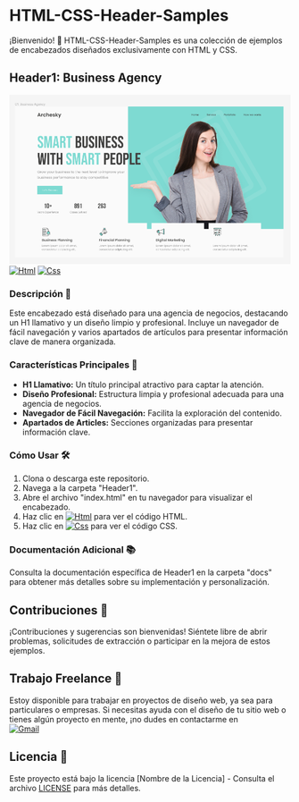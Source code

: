 # HTML-CSS-Header-Samples

¡Bienvenido! 🚀 HTML-CSS-Header-Samples es una colección de ejemplos de encabezados diseñados exclusivamente con HTML y CSS.

## Header1: Business Agency

![Header1](Header1/img/Business_Agency.png)
[![Html](https://img.shields.io/badge/HTML-white?style=for-the-badge&logo=html5&logoColor=white&labelColor=black&color=%23E34F26)](Header1/index.html)
[![Css](https://img.shields.io/badge/css-white?style=for-the-badge&logo=css3&logoColor=white&labelColor=black&color=blue)](Header1/style.css)

### Descripción 📝

Este encabezado está diseñado para una agencia de negocios, destacando un H1 llamativo y un diseño limpio y profesional. Incluye un navegador de fácil navegación y varios apartados de artículos para presentar información clave de manera organizada.

### Características Principales 🌟

- **H1 Llamativo:** Un título principal atractivo para captar la atención.
- **Diseño Profesional:** Estructura limpia y profesional adecuada para una agencia de negocios.
- **Navegador de Fácil Navegación:** Facilita la exploración del contenido.
- **Apartados de Articles:** Secciones organizadas para presentar información clave.

### Cómo Usar 🛠️

1. Clona o descarga este repositorio.
2. Navega a la carpeta "Header1".
3. Abre el archivo "index.html" en tu navegador para visualizar el encabezado.
4. Haz clic en [![Html](https://img.shields.io/badge/HTML-white?style=for-the-badge&logo=html5&logoColor=white&labelColor=black&color=%23E34F26)](Header1/index.html) para ver el código HTML.
5. Haz clic en [![Css](https://img.shields.io/badge/css-white?style=for-the-badge&logo=css3&logoColor=white&labelColor=black&color=blue)](Header1/style.css) para ver el código CSS.


### Documentación Adicional 📚

Consulta la documentación específica de Header1 en la carpeta "docs" para obtener más detalles sobre su implementación y personalización.

## Contribuciones 🤝

¡Contribuciones y sugerencias son bienvenidas! Siéntete libre de abrir problemas, solicitudes de extracción o participar en la mejora de estos ejemplos.

## Trabajo Freelance 💼

Estoy disponible para trabajar en proyectos de diseño web, ya sea para particulares o empresas. Si necesitas ayuda con el diseño de tu sitio web o tienes algún proyecto en mente, ¡no dudes en contactarme en 
<br>
[![Gmail](https://img.shields.io/badge/Email%20personal-white?style=for-the-badge&logo=gmail&logoColor=white&label=ferrancolllopez%40gmail.com&labelColor=black&color=%23EA4335)](ferrancolllopez@gmail.com)


## Licencia 📜

Este proyecto está bajo la licencia [Nombre de la Licencia] - Consulta el archivo [LICENSE](LICENSE) para más detalles.
